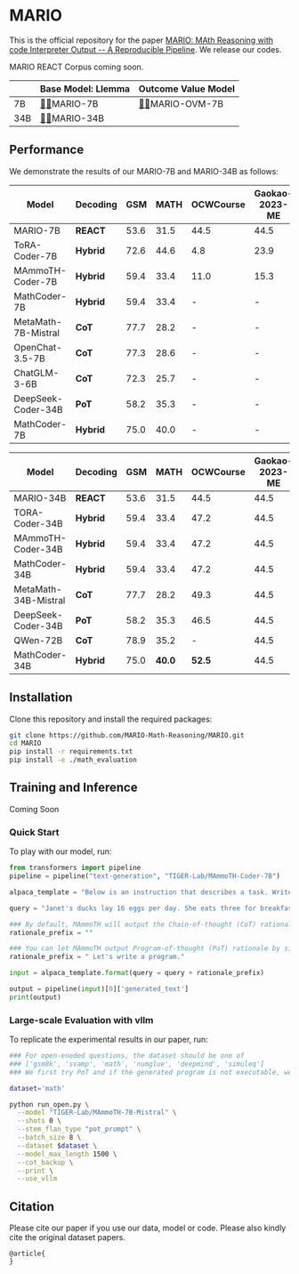 # MARIO

This is the official repository for the paper [MARIO: MAth Reasoning with code Interpreter Output -- A Reproducible Pipeline](www.arxiv.org). We release our codes.


MARIO REACT Corpus coming soon.


|     	| Base Model: Llemma                                           	| Outcome Value Model                                                    	| 
|-----	|---------------------------------------------------------------	|---------------------------------------------------------------------------	|
| 7B  	|[🤗](https://huggingface.co/MARIO/MARIO-7B)[🤖](https://www.modelscope.cn/models/damo/MARIO-7B)MARIO-7B| [🤗](https://huggingface.co/MARIO/MARIO-OVM-7B)[🤖](https://www.modelscope.cn/models/damo/MARIO-OVM-7B)MARIO-OVM-7B|
| 34B 	|[🤗](https://huggingface.co/MARIO/MARIO-34B)[🤖](https://www.modelscope.cn/models/damo/MARIO-34B)MARIO-34B||


## Performance
We demonstrate the results of our MARIO-7B and MARIO-34B as follows:

| **Model**             	| **Decoding** 	| **GSM**  	| **MATH** 	| **OCWCourse** | **Gaokao-2023-ME** | 
|---------------------------|---------------|-----------|-----------|-----------|-----------|
| MARIO-7B             	| **REACT**   	| 53.6  	| 31.5 	    | 44.5   	|44.5   	|
| ToRA-Coder-7B  	    | **Hybrid**   	| 72.6  	| 44.6  	| 4.8  	| 23.9	|
| MAmmoTH-Coder-7B  	    | **Hybrid**   	| 59.4  	| 33.4  	| 11.0  	| 15.3	|
| MathCoder-7B  	    | **Hybrid**   	| 59.4  	| 33.4  	| -  	|-   	|
| MetaMath-7B-Mistral       | **CoT**   	| 77.7  	| 28.2 	    | -      |-   	|
| OpenChat-3.5-7B           | **CoT**   	| 77.3 	    | 28.6 	    | -      |-   	|
| ChatGLM-3-6B              | **CoT**       | 72.3      | 25.7      | -  | - |
| DeepSeek-Coder-34B        | **PoT**   	| 58.2   	| 35.3 	    | - | - |
| MathCoder-7B  	    | **Hybrid**   	| 75.0   	| 40.0 	| - |-|

| **Model**             	| **Decoding** 	| **GSM**  	| **MATH** 	| **OCWCourse** | **Gaokao-2023-ME** | 
|---------------------------|---------------|-----------|-----------|-----------|-----------|
| MARIO-34B             	| **REACT**   	| 53.6  	| 31.5 	    | 44.5   	|44.5   	|
| TORA-Coder-34B  	    | **Hybrid**   	| 59.4  	| 33.4  	| 47.2  	|44.5   	|
| MAmmoTH-Coder-34B  	    | **Hybrid**   	| 59.4  	| 33.4  	| 47.2  	|44.5   	|
| MathCoder-34B  	    | **Hybrid**   	| 59.4  	| 33.4  	| 47.2  	|44.5   	|
| MetaMath-34B-Mistral       | **CoT**   	| 77.7  	| 28.2 	    | 49.3      |44.5   	|
| DeepSeek-Coder-34B        | **PoT**   	| 58.2   	| 35.3 	    | 46.5      |44.5   	|
| QWen-72B                  | **CoT**       | 78.9      | 35.2      | -         |44.5   	|
| MathCoder-34B  	    | **Hybrid**   	| 75.0   	| **40.0** 	| **52.5**  |44.5   	|

## **Installation**

Clone this repository and install the required packages:

```bash
git clone https://github.com/MARIO-Math-Reasoning/MARIO.git
cd MARIO
pip install -r requirements.txt
pip install -e ./math_evaluation
```

## **Training and Inference**

Coming Soon

### **Quick Start**
To play with our model, run:

```python
from transformers import pipeline
pipeline = pipeline("text-generation", "TIGER-Lab/MAmmoTH-Coder-7B")

alpaca_template = "Below is an instruction that describes a task. Write a response that appropriately completes the request.\n### Instruction:\n{query}\n\n### Response:"

query = "Janet's ducks lay 16 eggs per day. She eats three for breakfast every morning and bakes muffins for her friends every day with four. She sells the remainder at the farmers' market daily for $2 per fresh duck egg. How much in dollars does she make every day at the farmers' market?"

### By default, MAmmoTH will output the Chain-of-thought (CoT) rationale
rationale_prefix = ""

### You can let MAmmoTH output Program-of-thought (PoT) rationale by simply adding
rationale_prefix = " Let's write a program."

input = alpaca_template.format(query = query + rationale_prefix)

output = pipeline(input)[0]['generated_text']
print(output)
```

### **Large-scale Evaluation with vllm**

To replicate the experimental results in our paper, run:

```bash
### For open-eneded questions, the dataset should be one of 
### ['gsm8k', 'svamp', 'math', 'numglue', 'deepmind', 'simuleq'] 
### We first try PoT and if the generated program is not executable, we shift to CoT

dataset='math'

python run_open.py \
  --model "TIGER-Lab/MAmmoTH-7B-Mistral" \
  --shots 0 \
  --stem_flan_type "pot_prompt" \
  --batch_size 8 \
  --dataset $dataset \
  --model_max_length 1500 \
  --cot_backup \
  --print \
  --use_vllm
```

## **Citation**

Please cite our paper if you use our data, model or code. Please also kindly cite the original dataset papers. 

```
@article{
}
```
